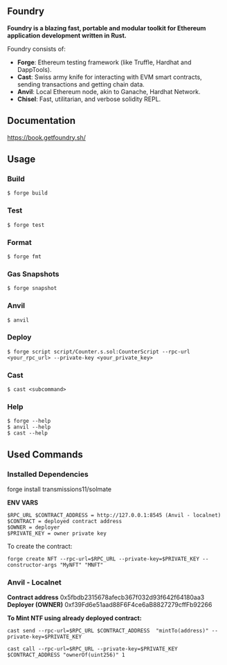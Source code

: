 ## Foundry

**Foundry is a blazing fast, portable and modular toolkit for Ethereum application development written in Rust.**

Foundry consists of:

-   **Forge**: Ethereum testing framework (like Truffle, Hardhat and DappTools).
-   **Cast**: Swiss army knife for interacting with EVM smart contracts, sending transactions and getting chain data.
-   **Anvil**: Local Ethereum node, akin to Ganache, Hardhat Network.
-   **Chisel**: Fast, utilitarian, and verbose solidity REPL.

## Documentation

https://book.getfoundry.sh/

## Usage

### Build

```shell
$ forge build
```

### Test

```shell
$ forge test
```

### Format

```shell
$ forge fmt
```

### Gas Snapshots

```shell
$ forge snapshot
```

### Anvil

```shell
$ anvil
```

### Deploy

```shell
$ forge script script/Counter.s.sol:CounterScript --rpc-url <your_rpc_url> --private-key <your_private_key>
```

### Cast

```shell
$ cast <subcommand>
```

### Help

```shell
$ forge --help
$ anvil --help
$ cast --help
```

## Used Commands
### Installed Dependencies
forge install transmissions11/solmate

**ENV VARS**
```shell
$RPC_URL $CONTRACT_ADDRESS = http://127.0.0.1:8545 (Anvil - localnet)
$CONTRACT = deployed contract address
$OWNER = deployer
$PRIVATE_KEY = owner private key
```

To create the contract:
```shell
forge create NFT --rpc-url=$RPC_URL --private-key=$PRIVATE_KEY --constructor-args "MyNFT" "MNFT"
```
### Anvil - Localnet
**Contract address**
0x5fbdb2315678afecb367f032d93f642f64180aa3
**Deployer (OWNER)**
0xf39Fd6e51aad88F6F4ce6aB8827279cffFb92266


**To Mint NTF using already deployed contract:**
```shell
cast send --rpc-url=$RPC_URL $CONTRACT_ADDRESS  "mintTo(address)" --private-key=$PRIVATE_KEY
```

```shell
cast call --rpc-url=$RPC_URL --private-key=$PRIVATE_KEY $CONTRACT_ADDRESS "ownerOf(uint256)" 1
```

